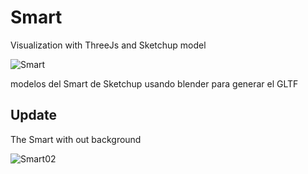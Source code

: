 # Smart
Visualization with ThreeJs and Sketchup model

![Smart](https://user-images.githubusercontent.com/51276791/181133578-ec5c1622-3201-4f19-98f9-bbd61144cc3a.png)

modelos del Smart de Sketchup usando blender para generar el GLTF

## Update

The Smart with out background

![Smart02](https://user-images.githubusercontent.com/51276791/183268156-b1222b22-b067-4f1c-ad14-bf91ab82162d.png)


